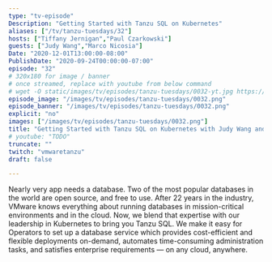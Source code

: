 ```yaml
---
type: "tv-episode"
Description: "Getting Started with Tanzu SQL on Kubernetes"
aliases: ["/tv/tanzu-tuesdays/32"]
hosts: ["Tiffany Jernigan","Paul Czarkowski"]
guests: ["Judy Wang","Marco Nicosia"]
Date: "2020-12-01T13:00:00-08:00"
PublishDate: "2020-09-24T00:00:00-07:00"
episode: "32"
# 320x180 for image / banner
# once streamed, replace with youtube from below command
# wget -O static/images/tv/episodes/tanzu-tuesdays/0032-yt.jpg https://img.youtube.com/vi/TODO/mqdefault.jpg
episode_image: "/images/tv/episodes/tanzu-tuesdays/0032.png"
episode_banner: "/images/tv/episodes/tanzu-tuesdays/0032.png"
explicit: "no"
images: ["/images/tv/episodes/tanzu-tuesdays/0032.png"]
title: "Getting Started with Tanzu SQL on Kubernetes with Judy Wang and Marco Nicosia"
# youtube: "TODO"
truncate: ""
twitch: "vmwaretanzu"
draft: false

---
```


Nearly very app needs a database. Two of the most popular databases in the world are open source, and free to use. After 22 years in the industry, VMware knows everything about running databases in mission-critical environments and in the cloud. Now, we blend that expertise with our leadership in Kubernetes to bring you Tanzu SQL. We make it easy for Operators to set up a database service which provides cost-efficient and flexible deployments on-demand, automates time-consuming administration tasks, and satisfies enterprise requirements — on any cloud, anywhere.